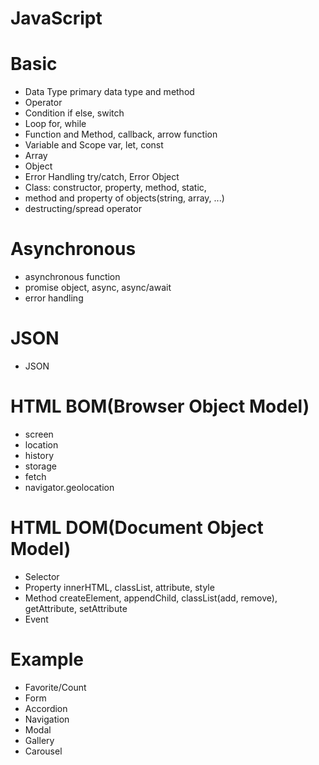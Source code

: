 # JavaScript 

# Basic
- Data Type
primary data type and method
- Operator
- Condition
if else, switch
- Loop 
for, while
- Function and Method, callback, arrow function
- Variable and Scope
var, let, const
- Array 
- Object
- Error Handling
try/catch, Error Object
- Class: constructor, property, method, static, 
- method and property of objects(string, array, ...)
- destructing/spread operator 

# Asynchronous
- asynchronous function 
- promise object, async, async/await
- error handling 

# JSON
- JSON

# HTML BOM(Browser Object Model)
- screen
- location
- history
- storage 
- fetch 
- navigator.geolocation

# HTML DOM(Document Object Model)
- Selector
- Property
innerHTML, classList, attribute, style
- Method
createElement, appendChild, classList(add, remove),
getAttribute, setAttribute
- Event

# Example
- Favorite/Count
- Form
- Accordion
- Navigation
- Modal
- Gallery
- Carousel